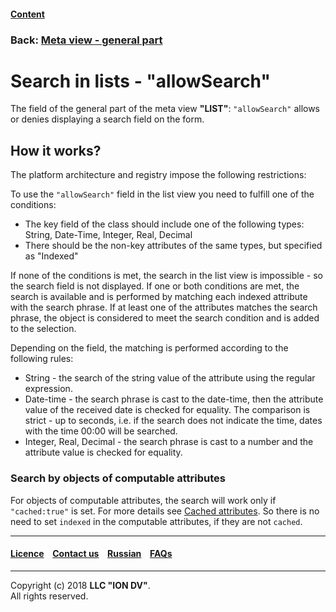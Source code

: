 #### [Content](/docs/en/index.md)

### Back: [Meta view - general part](/docs/en/2_system_description/metadata_structure/meta_view/meta_view_main.md)

# Search in lists - "allowSearch"

The field of the general part of the meta view **"LIST"**: `"allowSearch"` allows or denies displaying a search field on the form.

## How it works?

The platform architecture and registry impose the following restrictions:  

To use the `"allowSearch"` field in the list view you need to fulfill one of the conditions:

* The key field of the class should include one of the following types: String, Date-Time, Integer, Real, Decimal 
* There should be the non-key attributes of the same types, but specified as "Indexed"

If none of the conditions is met, the search in the list view is impossible - so the search field is not displayed. If one or both conditions are met, the search is available and is performed by matching each indexed attribute with the search phrase. If at least one of the attributes matches the search phrase, the object is considered to meet the search condition and is added to the selection.

Depending on the field, the matching is performed according to the following rules:

* String - the search of the string value of the attribute using the regular expression. 
* Date-time - the search phrase is cast to the date-time, then the attribute value of the received date is checked for equality. The comparison is strict - up to seconds, i.e. if the search does not indicate the time, dates with the time 00:00 will be searched.
* Integer, Real, Decimal - the search phrase is cast to a number and the attribute value is checked for equality.

### Search by objects of computable attributes

For objects of computable attributes, the search will work only if `"cached:true"` is set. For more details see [Cached attributes](/docs/en/2_system_description/metadata_structure/meta_class/atr_cached_true.md). So there is no need to set `indexed` in the computable attributes, if they are not `cached`.  

--------------------------------------------------------------------------  


 #### [Licence](/LICENSE) &ensp;  [Contact us](https://iondv.com) &ensp;  [Russian](/docs/ru/2_system_description/metadata_structure/meta_view/allowsearch.md)   &ensp; [FAQs](/faqs.md)   <div><img src="https://mc.iondv.com/watch/local/docs/framework" style="position:absolute; left:-9999px;" height=1 width=1 alt="iondv metrics"></div>       



--------------------------------------------------------------------------  

Copyright (c) 2018 **LLC "ION DV"**.  
All rights reserved. 